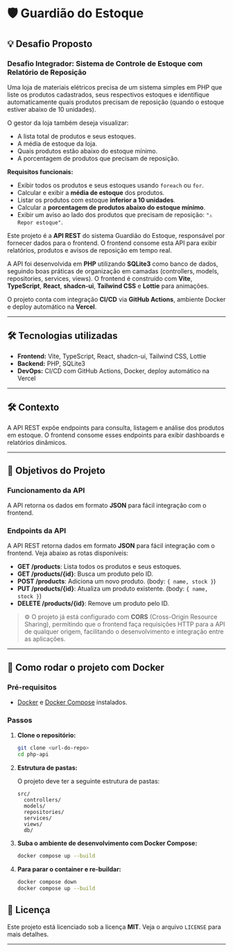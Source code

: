 # 🛡️ Guardião do Estoque

## 💡 Desafio Proposto

### Desafio Integrador: Sistema de Controle de Estoque com Relatório de Reposição

Uma loja de materiais elétricos precisa de um sistema simples em PHP que liste os produtos cadastrados, seus respectivos estoques e identifique automaticamente quais produtos precisam de reposição (quando o estoque estiver abaixo de 10 unidades).

O gestor da loja também deseja visualizar:

- A lista total de produtos e seus estoques.
- A média de estoque da loja.
- Quais produtos estão abaixo do estoque mínimo.
- A porcentagem de produtos que precisam de reposição.

**Requisitos funcionais:**

- Exibir todos os produtos e seus estoques usando `foreach` ou `for`.
- Calcular e exibir a **média de estoque** dos produtos.
- Listar os produtos com estoque **inferior a 10 unidades**.
- Calcular a **porcentagem de produtos abaixo do estoque mínimo**.
- Exibir um aviso ao lado dos produtos que precisam de reposição: `"⚠ Repor estoque"`.


Este projeto é a **API REST** do sistema Guardião do Estoque, responsável por fornecer dados para o frontend. O frontend consome esta API para exibir relatórios, produtos e avisos de reposição em tempo real.

A API foi desenvolvida em **PHP** utilizando **SQLite3** como banco de dados, seguindo boas práticas de organização em camadas (controllers, models, repositories, services, views). O frontend é construído com **Vite**, **TypeScript**, **React**, **shadcn-ui**, **Tailwind CSS** e **Lottie** para animações.

O projeto conta com integração **CI/CD** via **GitHub Actions**, ambiente Docker e deploy automático na **Vercel**.

---

## 🛠️ Tecnologias utilizadas

- **Frontend:** Vite, TypeScript, React, shadcn-ui, Tailwind CSS, Lottie
- **Backend:** PHP, SQLite3
- **DevOps:** CI/CD com GitHub Actions, Docker, deploy automático na Vercel

---

## 🛠 Contexto

A API REST expõe endpoints para consulta, listagem e análise dos produtos em estoque. O frontend consome esses endpoints para exibir dashboards e relatórios dinâmicos.

---

## 🎯 Objetivos do Projeto

### Funcionamento da API

A API retorna os dados em formato **JSON** para fácil integração com o frontend.

### Endpoints da API

A API REST retorna dados em formato **JSON** para fácil integração com o frontend. Veja abaixo as rotas disponíveis:

- **GET /products**: Lista todos os produtos e seus estoques.
- **GET /products/{id}**: Busca um produto pelo ID.
- **POST /products**: Adiciona um novo produto. (body: `{ name, stock }`)
- **PUT /products/{id}**: Atualiza um produto existente. (body: `{ name, stock }`)
- **DELETE /products/{id}**: Remove um produto pelo ID.

> ⚙️ O projeto já está configurado com **CORS** (Cross-Origin Resource Sharing), permitindo que o frontend faça requisições HTTP para a API de qualquer origem, facilitando o desenvolvimento e integração entre as aplicações.

---

## 🚀 Como rodar o projeto com Docker

### Pré-requisitos

- [Docker](https://www.docker.com/) e [Docker Compose](https://docs.docker.com/compose/) instalados.

### Passos

1. **Clone o repositório:**
   ```sh
   git clone <url-do-repo>
   cd php-api
   ```

2. **Estrutura de pastas:**

   O projeto deve ter a seguinte estrutura de pastas:

   ```plaintext
   src/
     controllers/
     models/
     repositories/
     services/
     views/
     db/
   ```

3. **Suba o ambiente de desenvolvimento com Docker Compose:**

   ```sh
   docker compose up --build
   ```
3. **Para parar o container e re-buildar:**

   ```sh
   docker compose down
   docker compose up --build
   ```

## 📄 Licença

Este projeto está licenciado sob a licença **MIT**. Veja o arquivo `LICENSE` para mais detalhes.

---